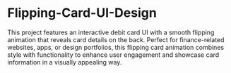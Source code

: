 # Flipping-Card-UI-Design
This project features an interactive debit card UI with a smooth flipping animation that reveals card details on the back. Perfect for finance-related websites, apps, or design portfolios, this flipping card animation combines style with functionality to enhance user engagement and showcase card information in a visually appealing way.
